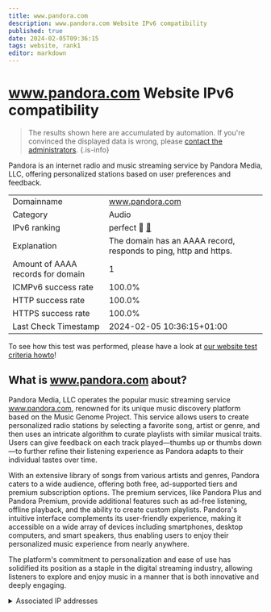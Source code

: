 ```yaml
---
title: www.pandora.com
description: www.pandora.com Website IPv6 compatibility
published: true
date: 2024-02-05T09:36:15
tags: website, rank1
editor: markdown
---
```


# www.pandora.com Website IPv6 compatibility

> The results shown here are accumulated by automation. If you're convinced the displayed data is wrong, please [contact the administrators](/howto/chat). 
{.is-info}

Pandora is an internet radio and music streaming service by Pandora Media, LLC, offering personalized stations based on user preferences and feedback.


|   |   |
| - | - |
| Domainname | www.pandora.com
| Category | Audio |
| IPv6 ranking | perfect :1st_place_medal: [🔗](/howto/ranking) |
| Explanation | The domain has an AAAA record, responds to ping, http and https. |
| Amount of AAAA records for domain | 1 |
| ICMPv6 success rate | 100.0%|
| HTTP success rate | 100.0% |
| HTTPS success rate | 100.0% |
| Last Check Timestamp | 2024-02-05 10:36:15+01:00 |

To see how this test was performed, please have a look at [our website test criteria howto](/howto/testcriteria/website)!


## What is www.pandora.com about?
Pandora Media, LLC operates the popular music streaming service www.pandora.com, renowned for its unique music discovery platform based on the Music Genome Project. This service allows users to create personalized radio stations by selecting a favorite song, artist or genre, and then uses an intricate algorithm to curate playlists with similar musical traits. Users can give feedback on each track played—thumbs up or thumbs down—to further refine their listening experience as Pandora adapts to their individual tastes over time.

With an extensive library of songs from various artists and genres, Pandora caters to a wide audience, offering both free, ad-supported tiers and premium subscription options. The premium services, like Pandora Plus and Pandora Premium, provide additional features such as ad-free listening, offline playback, and the ability to create custom playlists. Pandora's intuitive interface complements its user-friendly experience, making it accessible on a wide array of devices including smartphones, desktop computers, and smart speakers, thus enabling users to enjoy their personalized music experience from nearly anywhere.

The platform's commitment to personalization and ease of use has solidified its position as a staple in the digital streaming industry, allowing listeners to explore and enjoy music in a manner that is both innovative and deeply engaging.



<details>
<summary>Associated IP addresses</summary>

2620:106:e007:f00f::3b

</details>
